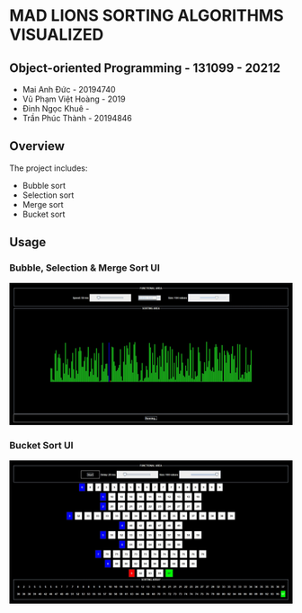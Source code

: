 # MAD LIONS SORTING ALGORITHMS VISUALIZED

## Object-oriented Programming - 131099 - 20212

- Mai Anh Đức - 20194740
- Vũ Phạm Việt Hoàng - 2019
- Đinh Ngọc Khuê -
- Trần Phúc Thành - 20194846

## Overview

The project includes:

- Bubble sort
- Selection sort
- Merge sort
- Bucket sort

## Usage

### Bubble, Selection & Merge Sort UI

![alt text](./src/mad/overview.jpg)

### Bucket Sort UI

![alt text](./src/mad/bucket.jpg)
